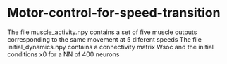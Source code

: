 # Motor-control-for-speed-transition
The file muscle_activity.npy contains a set of five muscle outputs corresponding to the same movement at 5 diferent speeds
The file initial_dynamics.npy contains a connectivity matrix Wsoc and the initial conditions x0 for a NN of 400 neurons
